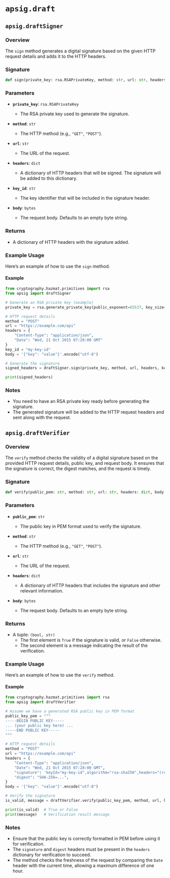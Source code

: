 # `apsig.draft`

## `apsig.draftSigner`
### Overview
The `sign` method generates a digital signature based on the given HTTP request details and adds it to the HTTP headers.

### Signature
```python
def sign(private_key: rsa.RSAPrivateKey, method: str, url: str, headers: dict, key_id: str, body: bytes="") -> dict
```

### Parameters
- **`private_key`**: `rsa.RSAPrivateKey`
  - The RSA private key used to generate the signature.

- **`method`**: `str`
  - The HTTP method (e.g., `"GET"`, `"POST"`).

- **`url`**: `str`
  - The URL of the request.

- **`headers`**: `dict`
  - A dictionary of HTTP headers that will be signed. The signature will be added to this dictionary.

- **`key_id`**: `str`
  - The key identifier that will be included in the signature header.

- **`body`**: `bytes`
  - The request body. Defaults to an empty byte string.

### Returns
- A dictionary of HTTP headers with the signature added.

### Example Usage
Here’s an example of how to use the `sign` method.

#### Example
```python
from cryptography.hazmat.primitives import rsa
from apsig import draftSigner

# Generate an RSA private key (example)
private_key = rsa.generate_private_key(public_exponent=65537, key_size=2048)

# HTTP request details
method = "POST"
url = "https://example.com/api"
headers = {
    "Content-Type": "application/json",
    "Date": "Wed, 21 Oct 2015 07:28:00 GMT"
}
key_id = "my-key-id"
body = '{"key": "value"}'.encode("utf-8")

# Generate the signature
signed_headers = draftSigner.sign(private_key, method, url, headers, key_id, body)

print(signed_headers)
```

### Notes
- You need to have an RSA private key ready before generating the signature.
- The generated signature will be added to the HTTP request headers and sent along with the request. 
## `apsig.draftVerifier`

### Overview
The `verify` method checks the validity of a digital signature based on the provided HTTP request details, public key, and request body. It ensures that the signature is correct, the digest matches, and the request is timely.

### Signature
```python
def verify(public_pem: str, method: str, url: str, headers: dict, body: bytes=b"") -> tuple
```

### Parameters
- **`public_pem`**: `str`
  - The public key in PEM format used to verify the signature.

- **`method`**: `str`
  - The HTTP method (e.g., `"GET"`, `"POST"`).

- **`url`**: `str`
  - The URL of the request.

- **`headers`**: `dict`
  - A dictionary of HTTP headers that includes the signature and other relevant information.

- **`body`**: `bytes`
  - The request body. Defaults to an empty byte string.

### Returns
- A tuple: `(bool, str)`
  - The first element is `True` if the signature is valid, or `False` otherwise.
  - The second element is a message indicating the result of the verification.

### Example Usage
Here’s an example of how to use the `verify` method.

#### Example
```python
from cryptography.hazmat.primitives import rsa
from apsig import draftVerifier

# Assume we have a generated RSA public key in PEM format
public_key_pem = """
-----BEGIN PUBLIC KEY-----
... (your public key here) ...
-----END PUBLIC KEY-----
"""

# HTTP request details
method = "POST"
url = "https://example.com/api"
headers = {
    "Content-Type": "application/json",
    "Date": "Wed, 21 Oct 2015 07:28:00 GMT",
    "signature": 'keyId="my-key-id",algorithm="rsa-sha256",headers="(request-target) Content-Type Date",signature="..."',
    "digest": "SHA-256=...",
}
body = '{"key": "value"}'.encode("utf-8")

# Verify the signature
is_valid, message = draftVerifier.verify(public_key_pem, method, url, headers, body)

print(is_valid)  # True or False
print(message)   # Verification result message
```

### Notes
- Ensure that the public key is correctly formatted in PEM before using it for verification.
- The `signature` and `digest` headers must be present in the `headers` dictionary for verification to succeed.
- The method checks the freshness of the request by comparing the `Date` header with the current time, allowing a maximum difference of one hour. 